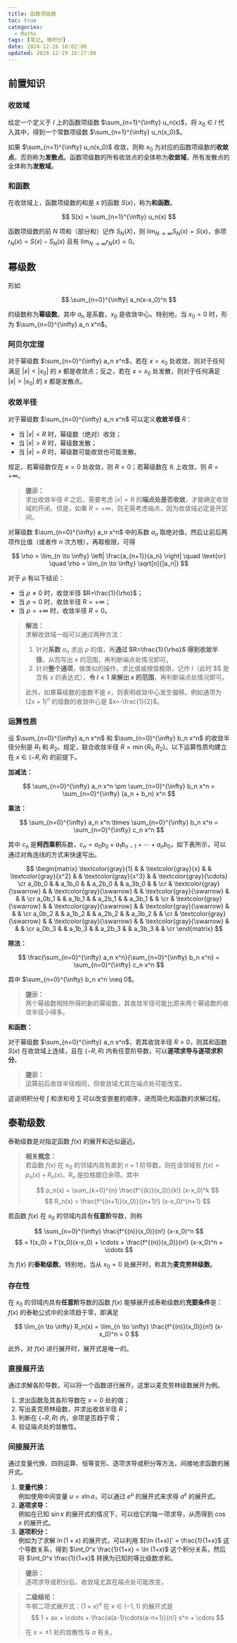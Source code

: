 ```yaml
---
title: 函数项级数
toc: true
categories:
  - Maths
tags: [笔记, 微积分]
date: 2024-12-26 18:02:00
updated: 2024-12-29 16:27:00
---
```

## 前置知识

### 收敛域

给定一个定义于 $I$ 上的函数项级数 $\sum_{n=1}^{\infty} u_n(x)$，将 $x_0 \in I$ 代入其中，得到一个常数项级数 $\sum_{n=1}^{\infty} u_n(x_0)$。

如果 $\sum_{n=1}^{\infty} u_n(x_0)$ 收敛，则称 $x_0$ 为对应的函数项级数的**收敛点**，否则称为**发散点**。函数项级数的所有收敛点的全体称为**收敛域**，所有发散点的全体称为**发散域**。

<!-- more -->

### 和函数

在收敛域上，函数项级数的和是 $x$ 的函数 $S(x)$，称为**和函数**。

$$
S(x) = \sum_{n=1}^{\infty} u_n(x)
$$

函数项级数的前 $N$ 项和（部分和）记作 $S_N(X)$，则 $\lim_{N \to \infty} S_N(x) = S(x)$，余项 $r_N(x) = S(x)-S_N(x)$ 且有 $\lim_{N \to \infty} r_N(x) = 0$。

## 幂级数

形如

$$
\sum_{n=0}^{\infty} a_n(x-x_0)^n
$$

的级数称为**幂级数**。其中 $a_n$ 是系数，$x_0$ 是收敛中心。特别地，当 $x_0=0$ 时，形为  $\sum_{n=0}^{\infty} a_n x^n$。

### 阿贝尔定理

对于幂级数 $\sum_{n=0}^{\infty} a_n x^n$，若在 $x=x_0$ 处收敛，则对于任何满足 $|x|<|x_0|$ 的 $x$ 都是收敛点；反之，若在 $x=x_0$ 处发散，则对于任何满足 $|x|>|x_0|$ 的 $x$ 都是发散点。

### 收敛半径

对于幂级数 $\sum_{n=0}^{\infty} a_n x^n$ 可以定义**收敛半径** $R$：

- 当 $|x| < R$ 时，幂级数（绝对）收敛；
- 当 $|x| > R$ 时，幂级数发散；
- 当 $|x| = R$ 时，幂级数可能收敛也可能发散。

规定，若幂级数仅在 $x=0$ 处收敛，则 $R=0$；若幂级数在 $\mathbb{R}$ 上收敛，则 $R=+\infty$。

> **提示：**  
> 求出收敛半径 $R$ 之后，需要考虑 $|x| = R$ 的**端点处是否收敛**，才能确定收敛域的开闭。但是，如果 $R=+\infty$，则无需考虑端点，因为收敛域必定是开区间。

对幂级数 $\sum_{n=0}^{\infty} a_n x^n$ 中的系数 $a_n$ 取绝对值，然后让前后两项作比值（或者作 $n$ 次方根），再取极限，可得

$$
\rho = \lim_{n \to \infty} \left| \frac{a_{n+1}}{a_n} \right| \quad \text{or} \quad \rho = \lim_{n \to \infty} \sqrt[n]{|a_n|}
$$

对于 $\rho$ 有以下结论：

- 当 $\rho \neq 0$ 时，收敛半径 $R=\frac{1}{\rho}$；
- 当 $\rho=0$ 时，收敛半径 $R=+\infty$；
- 当 $\rho=+\infty$ 时，收敛半径 $R=0$。

> **解法：**  
> 求解收敛域一般可以通过两种方法：
> 1. 针对**系数** $a_n$ 求出 $\rho$ 的值，再**通过 $R=\frac{1}{\rho}$ 得到收敛半径**，从而写出 $x$ 的范围，再判断端点处情况即可。
> 2. 针对**整个通项**，做类似的操作，求比值或根值极限，记作 $l$（此时 $\$ 是含有 $x$ 的表达式），**令 $l<1$ 来解出 $x$ 的范围**，再判断端点处情况即可。
> 
> 此外，如果幂级数的底数不是 $x$，则表明收敛中心发生偏移。例如通项为 $(2x+1)^n$ 的级数的收敛中心是 $x=-\frac{1}{2}$。

### 运算性质

设 $\sum_{n=0}^{\infty} a_n x^n$ 和 $\sum_{n=0}^{\infty} b_n x^n$ 的收敛半径分别是 $R_1$ 和 $R_2$。规定，联合收敛半径 $R=\min\{R_1,R_2\}$。以下运算性质均建立在 $x \in (-R,R)$ 的前提下。

**加减法：**

$$
\sum_{n=0}^{\infty} a_n x^n \pm \sum_{n=0}^{\infty} b_n x^n = \sum_{n=0}^{\infty} (a_n + b_n) x^n
$$

**乘法：**

$$
\sum_{n=0}^{\infty} a_n x^n \times \sum_{n=0}^{\infty} b_n x^n = \sum_{n=0}^{\infty} c_n x^n
$$

其中 $c_n$ 是**柯西乘积**系数，$c_n = a_0b_0 + a_1b_{n-1} + \cdots + a_nb_0$，如下表所示，可以通过对角连线的方式来快速写出。

$$
\begin{matrix}
\textcolor{gray}{1} & & \textcolor{gray}{x} & & \textcolor{gray}{x^2} & & \textcolor{gray}{x^3} & & \textcolor{gray}{\cdots} \cr
a_0b_0 & & a_1b_0 & & a_2b_0 & & a_3b_0 & & \cr
& \textcolor{gray}{\swarrow} & & \textcolor{gray}{\swarrow} & & \textcolor{gray}{\swarrow} & & & \cr
a_0b_1 & & a_1b_1 & & a_2b_1 & & a_3b_1 & & \cr
& \textcolor{gray}{\swarrow} & & \textcolor{gray}{\swarrow} & & \textcolor{gray}{\swarrow} & & & \cr
a_0b_2 & & a_1b_2 & & a_2b_2 & & a_3b_2 & & \cr
& \textcolor{gray}{\swarrow} & & \textcolor{gray}{\swarrow} & & \textcolor{gray}{\swarrow} & & & \cr
a_0b_3 & & a_1b_3 & & a_2b_3 & & a_3b_3 & & \cr
\end{matrix}
$$

**除法：**

$$
\frac{\sum_{n=0}^{\infty} a_n x^n}{\sum_{n=0}^{\infty} b_n x^n} = \sum_{n=0}^{\infty} c_n x^n
$$

其中 $\sum_{n=0}^{\infty} b_n x^n \neq 0$。

> **提示：**  
> 两个幂级数相除所得的新的幂级数，其收敛半径可能比原来两个幂级数的收敛半径小得多。

**和函数：**

对于幂级数 $\sum_{n=0}^{\infty} a_n x^n$，若其收敛半径 $R>0$，则其和函数 $S(x)$ 在收敛域上连续，且在 $(-R,R)$ 内有任意阶导数，可以**逐项求导与逐项求积分**。

> **提示：**  
> 运算前后收敛半径相同，但收敛域尤其在端点处可能改变。

这说明积分号 $\int$ 和求和号 $\sum$ 可以改变嵌套的顺序，进而简化和函数的求解过程。

## 泰勒级数

泰勒级数是对指定函数 $f(x)$ 的展开和近似逼近。

> **相关概念：**  
> 若函数 $f(x)$ 在 $x_0$ 的邻域内具有直到 $n+1$ 阶导数，则在该邻域有 $f(x)=p_n(x)+R_n(x)$。$R_n$ 是拉格朗日余项。其中
>
> $$
> p_n(x) = \sum_{k=0}^{n} \frac{f^{(k)}(x_0)}{k!} (x-x_0)^k
> $$
> $$
> R_n(x) = \frac{f^{(n+1)}(x_0)}{(n+1)!} (x-x_0)^{n+1}
> $$

若函数 $f(x)$ 在 $x_0$ 的邻域内具有**任意阶**导数，则称

$$
\sum_{n=0}^{\infty} \frac{f^{(n)}(x_0)}{n!} (x-x_0)^n
$$
$$
= f(x_0) + f'(x_0)(x-x_0) + \cdots + \frac{f^{(n)}(x_0)}{n!} (x-x_0)^n + \cdots
$$

为 $f(x)$ 的**泰勒级数**。特别地，当从 $x_0=0$ 处展开时，称其为**麦克劳林级数**。

### 存在性

在 $x_0$ 的邻域内具有**任意阶**导数的函数 $f(x)$ 能够展开成泰勒级数的**充要条件**是：$f(x)$ 的泰勒公式中的余项趋于零，即满足

$$
\lim_{n \to \infty} R_n(x) = \lim_{n \to \infty} \frac{f^{(n)}(x_0)}{n!} (x-x_0)^n = 0
$$

此外，对 $f(x)$ 进行展开时，展开式是唯一的。

### 直接展开法

通过求解各阶导数，可以将一个函数进行展开。这里以麦克劳林级数展开为例。

1. 求出函数及其各阶导数在 $x=0$ 处的值；
2. 写出麦克劳林级数，并求出收敛半径 $R$；
3. 判断在 $(-R,R)$ 内，余项是否趋于零；
4. 验证端点处的敛散性。

### 间接展开法

通过变量代换、四则运算、恒等变形、逐项求导或积分等方法，间接地求函数的展开式。

1. **变量代换：**  
   例如使用中间变量 $u=x \ln a$，可以通过 $e^u$ 的展开式来求得 $a^x$ 的展开式。
2. **逐项求导：**  
   例如在已知 $\sin x$ 的展开式的情况下，可以给它的每一项求导，从而得到 $\cos x$ 的展开式。
3. **逐项积分：**  
   例如为了求解 $\ln (1+x)$ 的展开式，可以利用 $[\ln (1+x)]' = \frac{1}{1+x}$ 这个导数关系，得到 $\int_0^x \frac{1}{1+x} = \ln (1+x)$ 这个积分关系，然后将 $\int_0^x \frac{1}{1+x}$ 转换为已知的等比级数求和。

> **提示：**  
> 逐项求导或积分后，收敛域尤其在端点处可能改变。

> **二级结论：**  
> 牛顿二项式展开式：$(1+x)^a$ 在 $x \in (-1,1)$ 的展开式是
> $$
> 1 + ax + \cdots + \frac{a(a-1)\cdots(a-n+1)}{n!} x^n + \cdots
> $$
> 
> 在 $x=\pm1$ 处的敛散性与 $a$ 有关。
